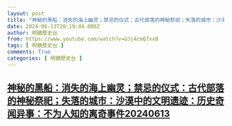 ```yaml
---
layout: post
title: "神秘的黑船：消失的海上幽灵；禁忌的仪式：古代部落的神秘祭祀；失落的城市：沙漠中的文明遗迹：历史奇闻异事：不为人知的离奇事件20240613"
date: 2024-06-13T20:19:44.000Z
author: 明鏡歷史台
from: https://www.youtube.com/watch?v=UJj4cmQ7xx0
tags: [ 明鏡歷史台 ]
comments: True
categories: [ 明鏡歷史台 ]
---
```

<!--1718309984000-->
[神秘的黑船：消失的海上幽灵；禁忌的仪式：古代部落的神秘祭祀；失落的城市：沙漠中的文明遗迹：历史奇闻异事：不为人知的离奇事件20240613](https://www.youtube.com/watch?v=UJj4cmQ7xx0)
------

<div>

</div>
